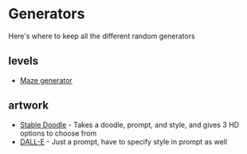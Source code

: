 # Generators

Here's where to keep all the different random generators

## levels

- [Maze generator](https://www.mazegenerator.net/)


## artwork

- [Stable Doodle]() - Takes a doodle, prompt, and style, and gives 3 HD options to choose from
- [DALL-E](https://labs.openai.com/) - Just a prompt, have to specify style in prompt as well